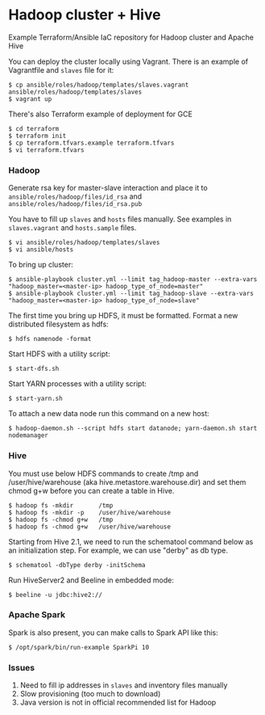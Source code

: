 # Hadoop cluster + Hive

Example Terraform/Ansible IaC repository for Hadoop cluster and Apache Hive

You can deploy the cluster locally using Vagrant. There is an example of Vagrantfile and `slaves` file for it:

    $ cp ansible/roles/hadoop/templates/slaves.vagrant ansible/roles/hadoop/templates/slaves
    $ vagrant up

There's also Terraform example of deployment for GCE

    $ cd terraform
    $ terraform init
    $ cp terraform.tfvars.example terraform.tfvars
    $ vi terraform.tfvars

### Hadoop

Generate rsa key for master-slave interaction and place it to `ansible/roles/hadoop/files/id_rsa` and `ansible/roles/hadoop/files/id_rsa.pub`

You have to fill up `slaves` and `hosts` files manually. See examples in `slaves.vagrant` and `hosts.sample` files.

    $ vi ansible/roles/hadoop/templates/slaves
    $ vi ansible/hosts
    
To bring up cluster:

    $ ansible-playbook cluster.yml --limit tag_hadoop-master --extra-vars "hadoop_master=<master-ip> hadoop_type_of_node=master"
    $ ansible-playbook cluster.yml --limit tag_hadoop-slave --extra-vars "hadoop_master=<master-ip> hadoop_type_of_node=slave"

The first time you bring up HDFS, it must be formatted. Format a new distributed filesystem as hdfs:

    $ hdfs namenode -format

Start HDFS with a utility script:

    $ start-dfs.sh

Start YARN processes with a utility script:

    $ start-yarn.sh

To attach a new data node run this command on a new host:

    $ hadoop-daemon.sh --script hdfs start datanode; yarn-daemon.sh start nodemanager

### Hive

You must use below HDFS commands to create /tmp and /user/hive/warehouse (aka hive.metastore.warehouse.dir) and set them chmod g+w before you can create a table in Hive.

    $ hadoop fs -mkdir       /tmp
    $ hadoop fs -mkdir -p    /user/hive/warehouse
    $ hadoop fs -chmod g+w   /tmp
    $ hadoop fs -chmod g+w   /user/hive/warehouse

Starting from Hive 2.1, we need to run the schematool command below as an initialization step. For example, we can use "derby" as db type.

    $ schematool -dbType derby -initSchema

Run HiveServer2 and Beeline in embedded mode:

    $ beeline -u jdbc:hive2://


### Apache Spark

Spark is also present, you can make calls to Spark API like this:

    $ /opt/spark/bin/run-example SparkPi 10

### Issues

1) Need to fill ip addresses in `slaves` and inventory files manually
2) Slow provisioning (too much to download)
3) Java version is not in official recommended list for Hadoop
